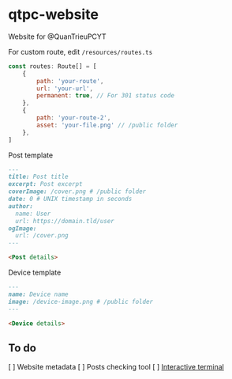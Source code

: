 # qtpc-website
Website for @QuanTrieuPCYT

For custom route, edit `/resources/routes.ts`
```js
const routes: Route[] = [
    {
        path: 'your-route',
        url: 'your-url',
        permanent: true, // For 301 status code
    },
    {
        path: 'your-route-2',
        asset: 'your-file.png' // /public folder
    },
]
```

Post template
```md
---
title: Post title
excerpt: Post excerpt
coverImage: /cover.png # /public folder
date: 0 # UNIX timestamp in seconds
author:
  name: User
  url: https://domain.tld/user
ogImage:
  url: /cover.png
---

<Post details>
```

Device template
```md
---
name: Device name
image: /device-image.png # /public folder
---

<Device details>
```

## To do
[ ] Website metadata
[ ] Posts checking tool
[ ] [Interactive terminal](https://lt.id.vn)